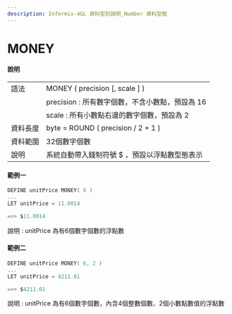 ```yaml
---
description: Informix-4GL 資料型別說明_Number 資料型態
---
```


# MONEY

#### 說明

|  |  |
| :--- | :--- |
| 語法 | MONEY \( precision \[, scale \] \) |
|  | precision : 所有數字個數，不含小數點，預設為 16 |
|  | scale : 所有小數點右邊的數字個數，預設為 2 |
| 資料長度 | byte = ROUND \( precision / 2 + 1 \) |
| 資料範圍 | 32個數字個數 |
| 說明 | 系統自動帶入錢制符號 $ ，預設以浮點數型態表示 |

#### 範例一

```objectivec
DEFINE unitPrice MONEY( 6 )
...
LET unitPrice = 11.0014

=>> $11.0014
```

說明 : unitPrice 為有6個數字個數的浮點數

#### 範例二

```objectivec
DEFINE unitPrice MONEY( 6, 2 )
...
LET unitPrice = 4211.01

=>> $4211.01
```

說明 : unitPrice 為有6個數字個數，內含4個整數個數、2個小數點數值的浮點數

